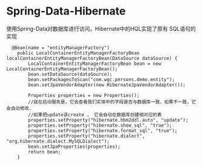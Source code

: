 # Spring-Data-Hibernate
使用Spring-Data对数据库进行访问，Hibernate中的HQL实现了原有 SQL语句的实现


      @Bean(name = "entityManagerFactory")
        public LocalContainerEntityManagerFactoryBean localContainerEntityManagerFactoryBean(DataSource dataSource) {
            LocalContainerEntityManagerFactoryBean bean = new LocalContainerEntityManagerFactoryBean();
            bean.setDataSource(dataSource);
            bean.setPackagesToScan("com.wgc.persons.demo.entity");
            bean.setJpaVendorAdapter(new HibernateJpaVendorAdapter());

            Properties properties = new Properties();
            //就在启动服务是，它会查看我们实体中的字段是否与数据库一致，如果不一致，它会自动修改，
            //如果把update该create ， 它会自动在数据库创建相对应的表
            properties.setProperty("hibernate.hbm2ddl.auto", "update");
            properties.setProperty("hibernate.show_sql", "true");
            properties.setProperty("hibernate.format_sql", "true");
            properties.setProperty("hibernate.dialect", "org.hibernate.dialect.MySQLDialect");
            bean.setJpaProperties(properties);
            return bean;
        }

